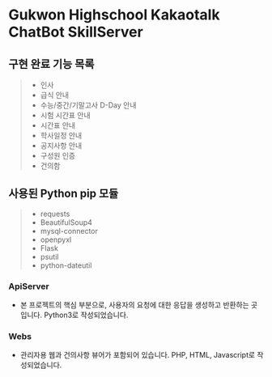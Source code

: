 # Gukwon Highschool Kakaotalk ChatBot SkillServer
    
## 구현 완료 기능 목록

>- 인사
>- 급식 안내
>- 수능/중간/기말고사 D-Day 안내
>- 시험 시간표 안내
>- 시간표 안내
>- 학사일정 안내
>- 공지사항 안내
>- 구성원 인증
>- 건의함
  
## 사용된 Python pip 모듈

>- requests
>- BeautifulSoup4
>- mysql-connector
>- openpyxl
>- Flask
>- psutil
>- python-dateutil

### ApiServer
* 본 프로젝트의 핵심 부분으로, 사용자의 요청에 대한 응답을 생성하고 반환하는 곳입니다. Python3로 작성되었습니다.

### Webs
* 관리자용 웹과 건의사항 뷰어가 포함되어 있습니다. PHP, HTML, Javascript로 작성되었습니다.